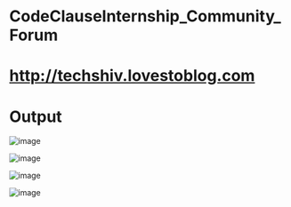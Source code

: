 # CodeClauseInternship_Community_Forum
# http://techshiv.lovestoblog.com
# Output
![image](https://github.com/shivkumar44/CodeClauseInternship_Community_Forum/assets/123741836/0b9ea9af-0dba-4989-a283-0570bce7338c)

![image](https://github.com/shivkumar44/CodeClauseInternship_Community_Forum/assets/123741836/8017e09f-c502-49dc-95ab-519c886848f8)

![image](https://github.com/shivkumar44/CodeClauseInternship_Community_Forum/assets/123741836/56945ef5-52c0-49b3-a371-68c86e15fd3b)

![image](https://github.com/shivkumar44/CodeClauseInternship_Community_Forum/assets/123741836/5d48586b-2ae8-4824-9626-af0a961af316)









